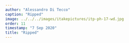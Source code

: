 ```yaml
---
author: "Alessandro Di Tecco"
caption: "Ripped"
image: ../../../images/itakepictures/itp-ph-17-wd.jpg
order: 11
timestamp: "7 Sep 2020"
title: "Ripped"
---
```

